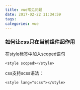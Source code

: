 ```yaml
---
title: vue常见问题
date: 2017-02-22 11:34:59
tags:
categories: vue
---
```


### 如何让css只在当前组件起作用
在style标签中加入scoped语句
```
<style scoped></style>
```

css支持scss语法：
```
<style lang="scss"></style>
```

###

